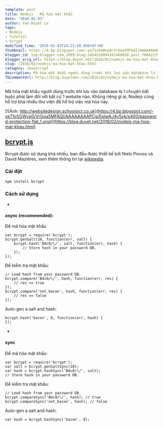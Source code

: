 ```yaml
---
template: post
title: Nodejs - Mã hóa mật khẩu
date: "2016-02-03"
author: Van-Duyet Le
tags:
- Nodejs
- Tutorial
- bcrypt
modified_time: '2016-02-03T14:22:58.956+07:00'
thumbnail: https://4.bp.blogspot.com/-ye71o5GWvp0/VrGoa5MFAQI/AAAAAAAAPCg/EplwAJ4v5yk/s1600/password-protection-flat_1.png
blogger_id: tag:blogger.com,1999:blog-3454518094181460838.post-7668217930935277395
blogger_orig_url: https://blog.duyet.net/2016/02/nodejs-ma-hoa-mat-khau.html
slug: /2016/02/nodejs-ma-hoa-mat-khau.html
category: Javascript
description: Mã hóa mật khẩu người dùng trước khi lưu vào database là 1 chuyện bắt buộc phải làm đối với bất cứ 1 website nào. Không riêng gì ai, Nodejs cũng hỗ trợ khá nhiều thư viện để hỗ trợ việc mã hóa này.
fbCommentUrl: http://blog.duyetdev.com/2016/02/nodejs-ma-hoa-mat-khau.html
---
```


Mã hóa mật khẩu người dùng trước khi lưu vào database là 1 chuyện bắt buộc phải làm đối với bất cứ 1 website nào. Không riêng gì ai, Nodejs cũng hỗ trợ khá nhiều thư viện để hỗ trợ việc mã hóa này.

[![Ảnh: http://websitedesign.schoolsict.co.uk](https://4.bp.blogspot.com/-ye71o5GWvp0/VrGoa5MFAQI/AAAAAAAAPCg/EplwAJ4v5yk/s400/password-protection-flat_1.png)](https://blog.duyet.net/2016/02/nodejs-ma-hoa-mat-khau.html)

## [bcrypt.js](https://github.com/ncb000gt/node.bcrypt.js) ##
Bcrypt được sử dụng khá nhiều, ban đầu được thiết kế bởi Niels Provos và David Mazières, xem thêm thông tin tại [wikipedia](https://en.wikipedia.org/wiki/Bcrypt).

### Cài đặt  ###

```
npm install bcrypt
```

### Cách sử dụng ###

- 
#### async (recommended): ####

 Để mã hóa mật khẩu

```
var bcrypt = require('bcrypt');
bcrypt.genSalt(10, function(err, salt) {
    bcrypt.hash('B4c0/\/', salt, function(err, hash) {
        // Store hash in your password DB.
    });
});
```

Để kiểm tra mật khẩu:

```
// Load hash from your password DB.
bcrypt.compare('B4c0/\/', hash, function(err, res) {
    // res == true
});
bcrypt.compare('not_bacon', hash, function(err, res) {
    // res == false
});

```

Auto-gen a salt and hash:

```
bcrypt.hash('bacon', 8, function(err, hash) {
});
```

- 
#### sync ####

 Để mã hóa mật khẩu:

```
var bcrypt = require('bcrypt');
var salt = bcrypt.genSaltSync(10);
var hash = bcrypt.hashSync('B4c0/\/', salt);
// Store hash in your password DB.
```

Để kiểm tra mật khẩu:

```
// Load hash from your password DB.
bcrypt.compareSync('B4c0/\/', hash); // true
bcrypt.compareSync('not_bacon', hash); // false
```

Auto-gen a salt and hash:

```
var hash = bcrypt.hashSync('bacon', 8);
```
